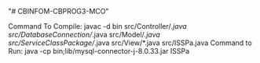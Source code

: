 "# CBINFOM-CBPROG3-MCO" 


Command To Compile: javac -d bin src/Controller/*.java src/DatabaseConnection/*.java src/Model/*.java src/ServiceClassPackage/*.java src/View/*.java src/ISSPa.java
Command to Run: java -cp bin;lib/mysql-connector-j-8.0.33.jar ISSPa 
